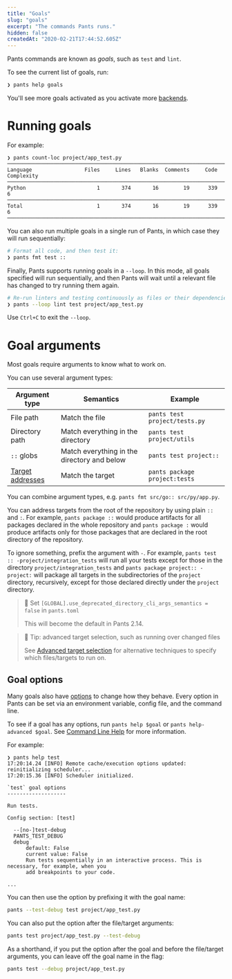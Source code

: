 ```yaml
---
title: "Goals"
slug: "goals"
excerpt: "The commands Pants runs."
hidden: false
createdAt: "2020-02-21T17:44:52.605Z"
---
```

Pants commands are known as _goals_, such as `test` and `lint`.

To see the current list of goals, run:

```bash
❯ pants help goals
```

You'll see more goals activated as you activate more [backends](doc:enabling-backends).

Running goals
=============

For example:

```
❯ pants count-loc project/app_test.py
───────────────────────────────────────────────────────────────────────────────
Language                 Files     Lines   Blanks  Comments     Code Complexity
───────────────────────────────────────────────────────────────────────────────
Python                       1       374       16        19      339          6
───────────────────────────────────────────────────────────────────────────────
Total                        1       374       16        19      339          6
───────────────────────────────────────────────────────────────────────────────
```

You can also run multiple goals in a single run of Pants, in which case they will run sequentially:

```bash
# Format all code, and then test it:
❯ pants fmt test ::
```

Finally, Pants supports running goals in a `--loop`. In this mode, all goals specified will run sequentially, and then Pants will wait until a relevant file has changed to try running them again.

```bash
# Re-run linters and testing continuously as files or their dependencies change:
❯ pants --loop lint test project/app_test.py
```

Use `Ctrl+C` to exit the `--loop`.

Goal arguments
==============

Most goals require arguments to know what to work on. 

You can use several argument types:

| Argument type                   | Semantics                                   | Example                         |
| ------------------------------- | ------------------------------------------- | ------------------------------- |
| File path                       | Match the file                              | `pants test project/tests.py` |
| Directory path                  | Match everything in the directory           | `pants test project/utils`    |
| `::` globs                      | Match everything in the directory and below | `pants test project::`        |
| [Target addresses](doc:targets) | Match the target                            | `pants package project:tests` |

You can combine argument types, e.g. `pants fmt src/go:: src/py/app.py`.

You can address targets from the root of the repository by using plain `::` and `:`. For example, `pants package ::` would produce artifacts for all packages declared in the whole repository and `pants package :` would produce artifacts only for those packages that are declared in the root directory of the repository. 

To ignore something, prefix the argument with `-`. For example, `pants test :: -project/integration_tests` will run all your tests except for those in the directory `project/integration_tests` and `pants package project:: -project:` will package all targets in the subdirectories of the `project` directory, recursively, except for those declared directly under the `project` directory.  

> 🚧 Set `[GLOBAL].use_deprecated_directory_cli_args_semantics = false` in `pants.toml`
> 
> This will become the default in Pants 2.14.

> 📘 Tip: advanced target selection, such as running over changed files
> 
> See [Advanced target selection](doc:advanced-target-selection) for alternative techniques to specify which files/targets to run on.

Goal options
------------

Many goals also have [options](doc:options) to change how they behave. Every option in Pants can be set via an environment variable, config file, and the command line.

To see if a goal has any options, run `pants help $goal` or `pants help-advanced $goal`. See [Command Line Help](doc:getting-help) for more information.

For example:

```
❯ pants help test
17:20:14.24 [INFO] Remote cache/execution options updated: reinitializing scheduler...
17:20:15.36 [INFO] Scheduler initialized.

`test` goal options
-------------------

Run tests.

Config section: [test]

  --[no-]test-debug
  PANTS_TEST_DEBUG
  debug
      default: False
      current value: False
      Run tests sequentially in an interactive process. This is necessary, for example, when you
      add breakpoints to your code.

...
```

You can then use the option by prefixing it with the goal name:

```bash
pants --test-debug test project/app_test.py
```

You can also put the option after the file/target arguments:

```bash
pants test project/app_test.py --test-debug
```

As a shorthand, if you put the option after the goal and before the file/target arguments, you can leave off the goal name in the flag:

```bash
pants test --debug project/app_test.py
```
